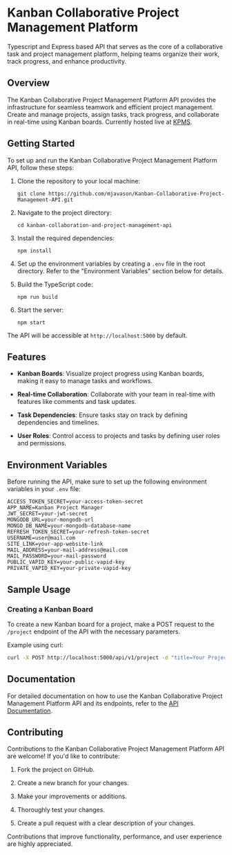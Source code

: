 # Kanban Collaborative Project Management Platform

Typescript and Express based API that serves as the core of a collaborative task and project management platform, helping teams organize their work, track progress, and enhance productivity.

## Overview

The Kanban Collaborative Project Management Platform API provides the infrastructure for seamless teamwork and efficient project management. Create and manage projects, assign tasks, track progress, and collaborate in real-time using Kanban boards. Currently hosted live at [KPMS](https://kanban-project-management-system.onrender.com).

## Getting Started

To set up and run the Kanban Collaborative Project Management Platform API, follow these steps:

1. Clone the repository to your local machine:

   ```shell
   git clone https://github.com/mjavason/Kanban-Collaborative-Project-Management-API.git
   ```

2. Navigate to the project directory:

   ```shell
   cd kanban-collaboration-and-project-management-api
   ```

3. Install the required dependencies:

   ```shell
   npm install
   ```

4. Set up the environment variables by creating a `.env` file in the root directory. Refer to the "Environment Variables" section below for details.

5. Build the TypeScript code:

   ```shell
   npm run build
   ```

6. Start the server:

   ```shell
   npm start
   ```

The API will be accessible at `http://localhost:5000` by default.

## Features

- **Kanban Boards**: Visualize project progress using Kanban boards, making it easy to manage tasks and workflows.

- **Real-time Collaboration**: Collaborate with your team in real-time with features like comments and task updates.

- **Task Dependencies**: Ensure tasks stay on track by defining dependencies and timelines.

- **User Roles**: Control access to projects and tasks by defining user roles and permissions.

## Environment Variables

Before running the API, make sure to set up the following environment variables in your `.env` file:

```env
ACCESS_TOKEN_SECRET=your-access-token-secret
APP_NAME=Kanban Project Manager
JWT_SECRET=your-jwt-secret
MONGODB_URL=your-mongodb-url
MONGO_DB_NAME=your-mongodb-database-name
REFRESH_TOKEN_SECRET=your-refresh-token-secret
USERNAME=user@mail.com
SITE_LINK=your-app-website-link
MAIL_ADDRESS=your-mail-address@mail.com
MAIL_PASSWORD=your-mail-password
PUBLIC_VAPID_KEY=your-public-vapid-key
PRIVATE_VAPID_KEY=your-private-vapid-key
```

## Sample Usage

### Creating a Kanban Board

To create a new Kanban board for a project, make a POST request to the `/project` endpoint of the API with the necessary parameters.

Example using curl:

```bash
curl -X POST http://localhost:5000/api/v1/project -d "title=Your Project Name" -d "description=Your Project Description"  -d "start_date=2023-10-01" -d "end_date=2023-10-31"
```

## Documentation

For detailed documentation on how to use the Kanban Collaborative Project Management Platform API and its endpoints, refer to the [API Documentation](https://documenter.getpostman.com/view/29278179/2s9YJdVMQt).

## Contributing

Contributions to the Kanban Collaborative Project Management Platform API are welcome! If you'd like to contribute:

1. Fork the project on GitHub.

2. Create a new branch for your changes.

3. Make your improvements or additions.

4. Thoroughly test your changes.

5. Create a pull request with a clear description of your changes.

Contributions that improve functionality, performance, and user experience are highly appreciated.